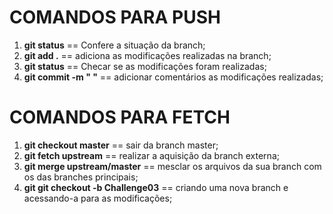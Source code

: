 # COMANDOS PARA PUSH  

1) **git status** == Confere a situação da branch;  
2) **git add .** == adiciona as modificações realizadas na branch;
3) **git status** == Checar se as modificações foram realizadas;
4) **git commit -m " "** == adicionar comentários as modificações realizadas;  

# COMANDOS PARA FETCH

1) **git checkout master** == sair da branch master;
2) **git fetch upstream** ==  realizar a aquisição da branch externa;
3) **git merge upstream/master** == mesclar os arquivos da sua branch com os das branches principais;
4) **git git checkout -b Challenge03** == criando uma nova branch e acessando-a para as modificações;
